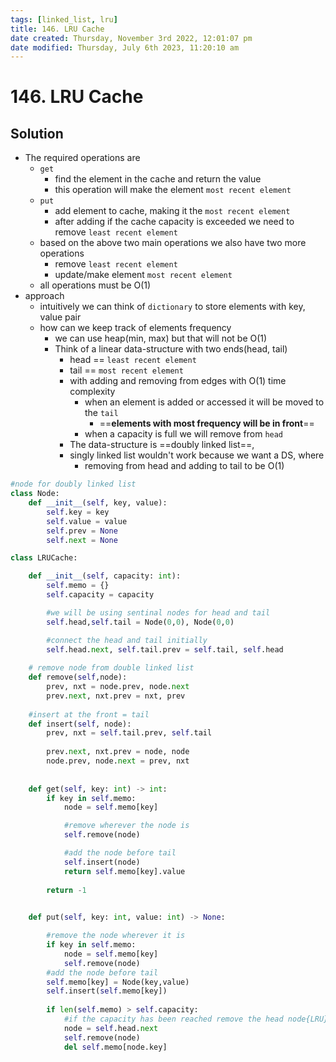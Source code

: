 ```yaml
---
tags: [linked_list, lru]
title: 146. LRU Cache
date created: Thursday, November 3rd 2022, 12:01:07 pm
date modified: Thursday, July 6th 2023, 11:20:10 am
---
```


# 146. LRU Cache

## Solution

- The required operations are
	- `get`
		- find the element in the cache and return the value
		- this operation will make the element `most recent element`
	- `put`
		- add element to cache, making it the `most recent element`
		- after adding if the cache capacity is exceeded we need to remove `least recent element`
	- based on the above two main operations we also have two more operations
		- remove `least recent element`
		- update/make element `most recent element`
	- all operations must be O(1)
- approach
	- intuitively we can think of `dictionary` to store elements with key, value pair
	- how can we keep track of elements frequency
		- we can use heap(min, max) but that will not be O(1)
		- Think of a linear data-structure with two ends(head, tail)
			- head == `least recent element`
			- tail == `most recent element`
			- with adding and removing from edges with O(1) time complexity
				- when an element is added or accessed it will be moved to the `tail`
					- ==**elements with most frequency will be in front**==
				- when a capacity is full we will remove from `head`
			- The data-structure is ==doubly linked list==,
			- singly linked list wouldn't work because we want a DS, where
				- removing from head and adding to tail to be O(1)

```python
#node for doubly linked list
class Node:
    def __init__(self, key, value):
        self.key = key
        self.value = value
        self.prev = None
        self.next = None

class LRUCache:

    def __init__(self, capacity: int):
        self.memo = {}
        self.capacity = capacity

		#we will be using sentinal nodes for head and tail
        self.head,self.tail = Node(0,0), Node(0,0)

		#connect the head and tail initially 
        self.head.next, self.tail.prev = self.tail, self.head
    
    # remove node from double linked list
    def remove(self,node):
        prev, nxt = node.prev, node.next
        prev.next, nxt.prev = nxt, prev
    
    #insert at the front = tail
    def insert(self, node):
        prev, nxt = self.tail.prev, self.tail
        
        prev.next, nxt.prev = node, node
        node.prev, node.next = prev, nxt
        
        
    def get(self, key: int) -> int:
        if key in self.memo:
            node = self.memo[key]

			#remove wherever the node is
            self.remove(node)

			#add the node before tail
            self.insert(node)
            return self.memo[key].value
        
        return -1
        

    def put(self, key: int, value: int) -> None:

		#remove the node wherever it is
        if key in self.memo:
            node = self.memo[key]
            self.remove(node)
        #add the node before tail
        self.memo[key] = Node(key,value)
        self.insert(self.memo[key])
        
        if len(self.memo) > self.capacity:
		    #if the capacity has been reached remove the head node{LRU}
            node = self.head.next
            self.remove(node)
            del self.memo[node.key]
```
